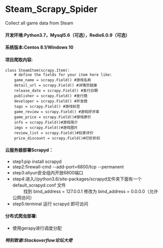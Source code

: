 # Steam_Scrapy_Spider

Collect all game data from Steam  

#### 开发环境:Python3.7，Mysql5.6（可选），Redis6.0.9（可选）

#### 系统版本:Centos 8.1/Windows 10  

#### 项目爬取内容:
```
class SteamItem(scrapy.Item):
    # define the fields for your item here like:
    game_name = scrapy.Field() #游戏名称
    detail_url = scrapy.Field() #详情页链接
    release_date = scrapy.Field() #发行日期
    publisher = scrapy.Field() #发行商
    developer = scrapy.Field() #开发商
    tags = scrapy.Field() #游戏标签
    game_review = scrapy.Field() #游戏好评率
    game_price = scrapy.Field()#游戏原价
    info = scrapy.Field()#游戏简介
    imgs = scrapy.Field()#游戏图片
    review_list = scrapy.Field()#玩家评价
    price_discount = scrapy.Field()#打折折扣
```

#### 云服务器部署Scrapyd：  
+ step1:pip install scrapyd  
+ step2:firewall-cmd --add-port=6800/tcp --permanent  
+ step3:aliyun安全组内开放6800端口  
+ step4:进入//python3.6/site-packages/scrapyd文件夹下面有一个default_scrapyd.conf 文件  
&emsp;&emsp;&ensp;找到 bind_address = 127.0.0.1 修改为 bind_address = 0.0.0.0（允许公网访问）   
+ step5:terminal 运行 scrapyd 即可访问  

#### 分布式爬虫部署:  
+ 使用gerapy进行调度分配  
  
##### 特别致谢:Stackoverflow论坛大佬

 

